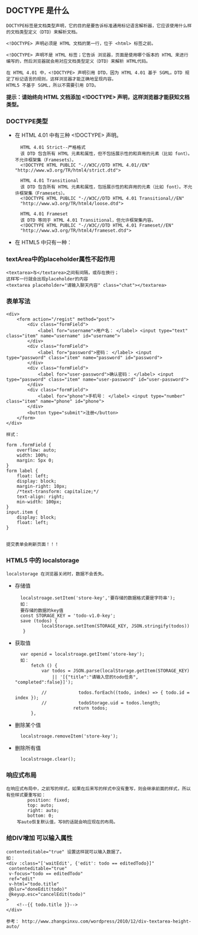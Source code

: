 
## DOCTYPE 是什么

	DOCTYPE标签是文档类型声明，它的目的是要告诉标准通用标记语言解析器，它应该使用什么样的文档类型定义（DTD）来解析文档。

	<!DOCTYPE> 声明必须是 HTML 文档的第一行，位于 <html> 标签之前。

	<!DOCTYPE> 声明不是 HTML 标签；它告诉 浏览器，页面是使用哪个版本的 HTML 来进行编写的，然后浏览器就会用对应文档类型定义（DTD）来解析	HTML代码。

	在 HTML 4.01 中，<!DOCTYPE> 声明引用 DTD，因为 HTML 4.01 基于 SGML。DTD 规定了标记语言的规则，这样浏览器才能正确地呈现内容。
	HTML5 不基于 SGML，所以不需要引用 DTD。

**提示：请始终向 HTML 文档添加 <!DOCTYPE> 声明，这样浏览器才能获知文档类型。**

### DOCTYPE类型

- 在 HTML 4.01 中有三种 <!DOCTYPE> 声明。

		HTML 4.01 Strict--严格格式
		该 DTD 包含所有 HTML 元素和属性，但不包括展示性的和弃用的元素（比如 font）。不允许框架集（Framesets）。
		<!DOCTYPE HTML PUBLIC "-//W3C//DTD HTML 4.01//EN" "http://www.w3.org/TR/html4/strict.dtd">

		HTML 4.01 Transitional
		该 DTD 包含所有 HTML 元素和属性，包括展示性的和弃用的元素（比如 font）。不允许框架集（Framesets）。
		<!DOCTYPE HTML PUBLIC "-//W3C//DTD HTML 4.01 Transitional//EN" 
		"http://www.w3.org/TR/html4/loose.dtd">

		HTML 4.01 Frameset
		该 DTD 等同于 HTML 4.01 Transitional，但允许框架集内容。
		<!DOCTYPE HTML PUBLIC "-//W3C//DTD HTML 4.01 Frameset//EN" 
		"http://www.w3.org/TR/html4/frameset.dtd">

- 在 HTML5 中只有一种：
	<!DOCTYPE html>



### textArea中的placeholder属性不起作用

	<textarea>与</textarea>之间有间隔，或存在换行；
	这样写一行就会出现placeholder的内容
	<textarea placeholder="请输入聊天内容" class="chat"></textarea>


### 表单写法

	<div>
	    <form action="/regist" method="post">
	        <div class="formField">
	            <label for="username">用户名： </label> <input type="text" class="item" name="username" id="username">
	        </div>
	        <div class="formField">
	            <label for="password">密码： </label> <input type="password" class="item" name="password" id="password">
	        </div>
	        <div class="formField">
	            <label for="user-password">确认密码： </label> <input type="password" class="item" name="user-password" id="user-password">
	        </div>
	        <div class="formField">
	            <label for="phone">手机号： </label> <input type="number" class="item" name="phone" id="phone">
	        </div>
	        <button type="submit">注册</button>
	    </form>
	</div>

	样式：
	
	form .formField {
	    overflow: auto;
	    width: 100%;
	    margin: 5px 0;
	}
	form label {
	    float: left;
	    display: block;
	    margin-right: 10px;
	    /*text-transform: capitalize;*/
	    text-align: right;
	    min-width: 100px;
	}
	input.item {
	    display: block;
	    float: left;
	}


	提交表单会刷新页面！！！


### HTML5 中的 localstorage

	localstorage 在浏览器关闭时，数据不会丢失。

- 存储值

		localstroage.setItem('store-key','要存储的数据格式要是字符串');  
		如：
		要存储的数据的key值
		const STORAGE_KEY = 'todo-v1.0-key';
		save (todos) {
	            localStorage.setItem(STORAGE_KEY, JSON.stringify(todos))
	     }

- 获取值

		var openid = localstroage.getItem('store-key');  
		如：
	        fetch () {
	            var todos = JSON.parse(localStorage.getItem(STORAGE_KEY)
	                || '[{"title":"请输入您的todo任务", "completed":false}]');
	            
				//            todos.forEach((todo, index) => { todo.id = index });
				//            todoStorage.uid = todos.length;
				            return todos;
			},


- 删除某个值

		localstroage.removeItem('store-key');  


- 删除所有值

		localstroage.clear();



### 响应式布局

	在响应式布局中，之前写的样式，如果在后来写的样式中没有重写，则会继承前面的样式，所以有些样式要重写如：
	        position: fixed;
            top: auto;
            right: auto;
            bottom: 0;
		写auto恢复默认值，写0的话就会响应现在的布局。



### 给DIV增加 可以输入属性

	contenteditable="true" 设置这样就可以输入数据了。
	如：
    <div :class="['waitEdit', {'edit': todo == editedTodo}]"
     contenteditable="true"
     v-focus="todo == editedTodo"
     ref="edit"
     v-html="todo.title"
     @blur="doneEdit(todo)"
     @keyup.esc="cancelEdit(todo)"
	>
	    <!--{{ todo.title }}-->
	</div>

	参考： http://www.zhangxinxu.com/wordpress/2010/12/div-textarea-height-auto/









